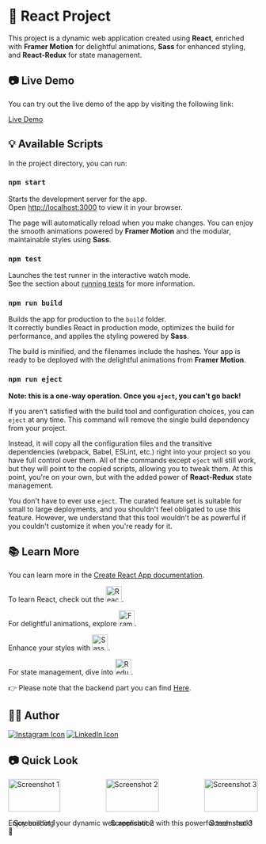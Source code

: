 # 🌈 React Project 

This project is a dynamic web application created using **React**, enriched with **Framer Motion** for delightful animations, **Sass** for enhanced styling, and **React-Redux** for state management.

## 📷 Live Demo

You can try out the live demo of the app by visiting the following link:

[Live Demo](https://accedemic-assets.netlify.app/)

## 💡 Available Scripts

In the project directory, you can run:

### `npm start`

Starts the development server for the app.\
Open [http://localhost:3000](http://localhost:3000) to view it in your browser.

The page will automatically reload when you make changes. You can enjoy the smooth animations powered by **Framer Motion** and the modular, maintainable styles using **Sass**.

### `npm test`

Launches the test runner in the interactive watch mode.\
See the section about [running tests](https://facebook.github.io/create-react-app/docs/running-tests) for more information.

### `npm run build`

Builds the app for production to the `build` folder.\
It correctly bundles React in production mode, optimizes the build for performance, and applies the styling powered by **Sass**.

The build is minified, and the filenames include the hashes. Your app is ready to be deployed with the delightful animations from **Framer Motion**.

### `npm run eject`

**Note: this is a one-way operation. Once you `eject`, you can't go back!**

If you aren't satisfied with the build tool and configuration choices, you can `eject` at any time. This command will remove the single build dependency from your project.

Instead, it will copy all the configuration files and the transitive dependencies (webpack, Babel, ESLint, etc.) right into your project so you have full control over them. All of the commands except `eject` will still work, but they will point to the copied scripts, allowing you to tweak them. At this point, you're on your own, but with the added power of **React-Redux** state management.

You don't have to ever use `eject`. The curated feature set is suitable for small to large deployments, and you shouldn't feel obligated to use this feature. However, we understand that this tool wouldn't be as powerful if you couldn't customize it when you're ready for it.

## 📚 Learn More

You can learn more in the [Create React App documentation](https://facebook.github.io/create-react-app/docs/getting-started).

To learn React, check out the <img src="https://res.cloudinary.com/attar-shop/image/upload/v1693736723/MyFolder/reactLogo_qlxe5x.png" alt="React Logo" width="32" height="32">.

For delightful animations, explore <img src="https://res.cloudinary.com/attar-shop/image/upload/v1693737212/MyFolder/framer-motion_u68ecu.png" alt="Framer Motion Logo" width="32" height="32">.

Enhance your styles with <img src="https://res.cloudinary.com/attar-shop/image/upload/v1693736754/MyFolder/sassLogo_jkmp1h.png" alt="Sass Logo" width="32" height="32">.

For state management, dive into <img src="https://res.cloudinary.com/attar-shop/image/upload/v1693737285/MyFolder/reduxLogo_sy4nk8.png" alt="Redux Logo" width="32" height="32">.

👉 Please note that the backend part you can find [Here](https://github.com/Myself-Pankaj/Academics-Asset-Backend).


## 👨‍💻 Author

[![Instagram Icon](https://img.icons8.com/color/96/000000/instagram-new.png)](https://www.instagram.com/ifeelpankaj) 
 [![LinkedIn Icon](https://img.icons8.com/color/96/000000/linkedin.png)](https://www.linkedin.com/in/ifeelpankaj) 


## 📷 Quick Look

<div style="display: flex; justify-content: space-between;">
  <div>
    <img src="https://res.cloudinary.com/attar-shop/image/upload/v1693734536/MyFolder/1_jallti.png" alt="Screenshot 1" width="100%">
    <p align="center">Screenshot 1</p>
  </div>
  <div>
    <img src="https://res.cloudinary.com/attar-shop/image/upload/v1693734538/MyFolder/2_ixtjh5.png" alt="Screenshot 2" width="100%">
    <p align="center">Screenshot 2</p>
  </div>
  <div>
    <img src="https://res.cloudinary.com/attar-shop/image/upload/v1693734542/MyFolder/3_jtnzkr.png" alt="Screenshot 3" width="100%">
    <p align="center">Screenshot 3</p>
  </div>
</div>







Enjoy building your dynamic web application with this powerful tech stack! 🚀
